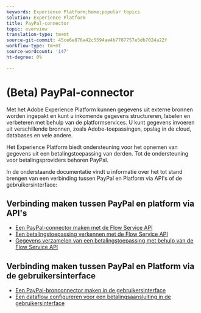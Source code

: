 ```yaml
---
keywords: Experience Platform;home;popular topics
solution: Experience Platform
title: PayPal-connector
topic: overview
translation-type: tm+mt
source-git-commit: 45ce6e876a42c5594ae4b7787757e5db7024a22f
workflow-type: tm+mt
source-wordcount: '147'
ht-degree: 0%

---
```



# (Beta) PayPal-connector

Met het Adobe Experience Platform kunnen gegevens uit externe bronnen worden ingepakt en kunt u inkomende gegevens structureren, labelen en verbeteren met behulp van de platformservices. U kunt gegevens invoeren uit verschillende bronnen, zoals Adobe-toepassingen, opslag in de cloud, databases en vele andere.

Het Experience Platform biedt ondersteuning voor het opnemen van gegevens uit een betalingstoepassing van derden. Tot de ondersteuning voor betalingsproviders behoren PayPal.

In de onderstaande documentatie vindt u informatie over het tot stand brengen van een verbinding tussen PayPal en Platform via API&#39;s of de gebruikersinterface:

## Verbinding maken tussen PayPal en platform via API&#39;s

- [Een PayPal-connector maken met de Flow Service API](../../tutorials/api/create/payments/paypal.md)
- [Een betalingstoepassing verkennen met de Flow Service API](../../tutorials/api/explore/payments.md)
- [Gegevens verzamelen van een betalingstoepassing met behulp van de Flow Service API](../../tutorials/api/collect/payments.md)

## Verbinding maken tussen PayPal en Platform via de gebruikersinterface

- [Een PayPal-bronconnector maken in de gebruikersinterface](../../tutorials/ui/create/payments/paypal.md)
- [Een dataflow configureren voor een betalingsaansluiting in de gebruikersinterface](../../tutorials/ui/dataflow/payments.md)